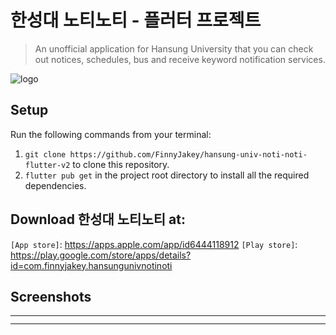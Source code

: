 # 한성대 노티노티 - 플러터 프로젝트
> An unofficial application for Hansung University that you can check out notices, schedules, bus and receive keyword notification services.

![logo]()

## Setup
Run the following commands from your terminal:
1. `git clone https://github.com/FinnyJakey/hansung-univ-noti-noti-flutter-v2` to clone this repository.
2. `flutter pub get` in the project root directory to install all the required dependencies.

## Download 한성대 노티노티 at:
`[App store]`: https://apps.apple.com/app/id6444118912
`[Play store]`: https://play.google.com/store/apps/details?id=com.finnyjakey.hansungunivnotinoti

## Screenshots
<table width="100%">
  <tbody>
    <tr>
      <td width="1%"><img src=""/></td>
      <td width="1%"><img src=""/></td>
       <td width="1%"><img src=""/></td>
    </tr>
    <tr>
      <td width="1%"><img src=""/></td>
      <td width="1%"><img src=""/></td>
       <td width="1%"><img src=""/></td>
    </tr>
  </tbody>
</table>
